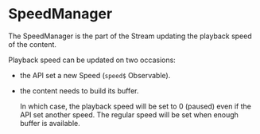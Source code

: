 # SpeedManager

The SpeedManager is the part of the Stream updating the playback speed of the content.

Playback speed can be updated on two occasions:
  - the API set a new Speed (``speed$`` Observable).
  - the content needs to build its buffer.

    In which case, the playback speed will be set to 0 (paused) even if the
    API set another speed.
    The regular speed will be set when enough buffer is available.
